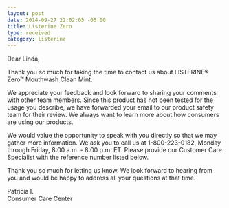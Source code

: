```yaml
---
layout: post
date: 2014-09-27 22:02:05 -05:00
title: Listerine Zero
type: received
category: listerine
---
```


Dear Linda,

Thank you so much for taking the time to contact us about LISTERINE® Zero™ Mouthwash Clean Mint.

We appreciate your feedback and look forward to sharing your comments with other team members.   Since this product has not been tested for the usage you describe, we have forwarded your email to our product safety team for their review.  We always want to learn more about how consumers are using our products.

We would value the opportunity to speak with you directly so that we may gather more information.    We ask you to call us at 1-800-223-0182, Monday through Friday, 8:00 a.m. - 8:00 p.m. ET.  Please provide our Customer Care Specialist with the reference number listed below.

Thank you so much for letting us know.  We look forward to hearing from you and would be happy to address all your questions at that time.

Patricia I.   
Consumer Care Center